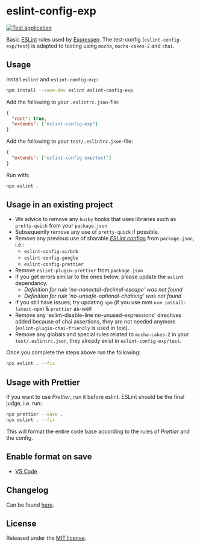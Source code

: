 # eslint-config-exp

[![Test application](https://github.com/BonnierNews/eslint-config-exp/actions/workflows/run-tests.yml/badge.svg?branch=master)](https://github.com/BonnierNews/eslint-config-exp/actions/workflows/run-tests.yml)

Basic [ESLint](https://eslint.org/) rules used by [Expressen](https://www.expressen.se). The test-config (`eslint-config-exp/test`) is adapted to
testing using `mocha`, `mocha-cakes-2` and `chai`.

## Usage

Install `eslint` and `eslint-config-exp`:

```bash
npm install --save-dev eslint eslint-config-exp
```

Add the following to your `.eslintrc.json`-file:

```json
{
  "root": true,
  "extends": ["eslint-config-exp"]
}
```

Add the following to your `test/.eslintrc.json`-file:

```json
{
  "extends": ["eslint-config-exp/test"]
}
```

Run with:

```bash
npx eslint .
```

## Usage in an existing project

- We advice to remove any `husky` hooks that uses libraries such as `pretty-quick` from your `package.json`
- Subsequently remove any use of `pretty-quick` if possible.
- Remove any previous use of sharable [_ESLint_ configs](https://eslint.org/docs/developer-guide/shareable-configs) from `package.json`, i.e.:
  - `eslint-config-airbnb`
  - `eslint-config-google`
  - `eslint-config-prettier`
- Remove `eslint-plugin-prettier` from `package.json`
- If you get errors similar to the ones below, please update the `eslint` dependancy.
  - _Definition for rule 'no-nonoctal-decimal-escape' was not found_
  - _Definition for rule 'no-unsafe-optional-chaining' was not found_
- If you still have issues; try updating `npm` (if you use _nvm_ `nvm install-latest-npm`) & `prettier` as-well
- Remove any 'eslint-disable-line no-unused-expressions' directives added because of chai assertions, they are not
  needed anymore (`eslint-plugin-chai-friendly` is used in test).
- Remove any globals and special rules related to `mocha-cakes-2` in your `test/.eslintrc.json`, they already exist
  in `eslint-config-exp/test`.

Once you complete the steps above run the following:

```sh
npx eslint . --fix
```

## Usage with Prettier

If you want to use _Prettier_, run it before eslint. ESLint should be the final judge, i.e. run:

```sh
npx prettier --save .
npx eslint . --fix
```

This will format the entire code base according to the rules of _Prettier_ and the config.

## Enable format on save

- [VS Code](EDITORS.md#visual-studio-code)

## Changelog
Can be found [here](CHANGELOG.md).

## License

Released under the [MIT license](https://tldrlegal.com/license/mit-license).
